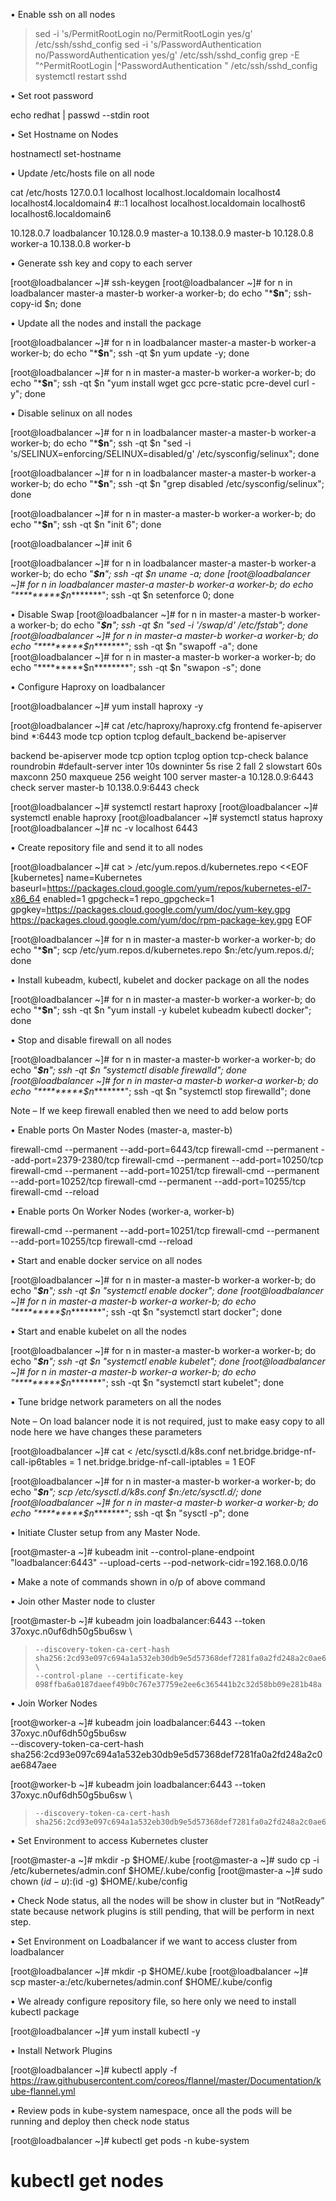•	Enable ssh on all nodes

> sed -i 's/PermitRootLogin no/PermitRootLogin yes/g' /etc/ssh/sshd_config
> sed -i 's/PasswordAuthentication no/PasswordAuthentication yes/g' /etc/ssh/sshd_config
> grep -E "^PermitRootLogin |^PasswordAuthentication " /etc/ssh/sshd_config
> systemctl restart sshd

•	Set root password

echo redhat | passwd --stdin root

•	Set Hostname on Nodes

hostnamectl set-hostname <hostname>

•	Update /etc/hosts file on all node

cat /etc/hosts
127.0.0.1   localhost localhost.localdomain localhost4 localhost4.localdomain4
#::1         localhost localhost.localdomain localhost6 localhost6.localdomain6

10.128.0.7      loadbalancer
10.128.0.9      master-a
10.138.0.9      master-b
10.128.0.8      worker-a
10.138.0.8      worker-b

•	Generate ssh key and copy to each server

[root@loadbalancer ~]# ssh-keygen
[root@loadbalancer ~]# for n in loadbalancer master-a master-b worker-a worker-b; do echo "*********$n********"; ssh-copy-id $n; done

•	Update all the nodes and install the package

[root@loadbalancer ~]# for n in loadbalancer master-a master-b worker-a worker-b; do echo "*********$n********"; ssh -qt $n yum update -y; done

[root@loadbalancer ~]# for n in master-a master-b worker-a worker-b; do echo "*********$n********"; ssh -qt $n "yum install wget gcc pcre-static pcre-devel curl -y"; done


•	Disable selinux on all nodes

[root@loadbalancer ~]# for n in loadbalancer master-a master-b worker-a worker-b; do echo "*********$n********"; ssh -qt $n "sed -i 's/SELINUX=enforcing/SELINUX=disabled/g' /etc/sysconfig/selinux"; done

[root@loadbalancer ~]# for n in loadbalancer master-a master-b worker-a worker-b; do echo "*********$n********"; ssh -qt $n "grep disabled /etc/sysconfig/selinux"; done

[root@loadbalancer ~]# for n in master-a master-b worker-a worker-b; do echo "*********$n********"; ssh -qt $n "init 6"; done

[root@loadbalancer ~]# init 6

[root@loadbalancer ~]# for n in loadbalancer master-a master-b worker-a worker-b; do echo "*********$n********"; ssh -qt $n uname -a; done
[root@loadbalancer ~]# for n in loadbalancer master-a master-b worker-a worker-b; do echo "*********$n********"; ssh -qt $n setenforce 0; done

•	Disable Swap
[root@loadbalancer ~]# for n in master-a master-b worker-a worker-b; do echo "*********$n********"; ssh -qt $n "sed -i '/swap/d' /etc/fstab"; done
[root@loadbalancer ~]# for n in master-a master-b worker-a worker-b; do echo "*********$n********"; ssh -qt $n "swapoff -a"; done
[root@loadbalancer ~]# for n in master-a master-b worker-a worker-b; do echo "*********$n********"; ssh -qt $n "swapon -s"; done

•	Configure Haproxy on loadbalancer

[root@loadbalancer ~]# yum install haproxy -y

[root@loadbalancer ~]# cat /etc/haproxy/haproxy.cfg
frontend fe-apiserver
        bind *:6443
        mode tcp
        option tcplog
        default_backend be-apiserver

backend be-apiserver 
        mode tcp
        option tcplog
        option tcp-check
        balance roundrobin
        #default-server  inter 10s downinter 5s rise 2 fall 2 slowstart 60s maxconn 250 maxqueue 256 weight 100
        server master-a 10.128.0.9:6443 check
        server master-b 10.138.0.9:6443 check
		
[root@loadbalancer ~]# systemctl restart haproxy
[root@loadbalancer ~]# systemctl enable haproxy
[root@loadbalancer ~]# systemctl status haproxy
[root@loadbalancer ~]# nc -v localhost 6443


•	Create repository file and send it to all nodes

[root@loadbalancer ~]# cat > /etc/yum.repos.d/kubernetes.repo <<EOF
[kubernetes]
name=Kubernetes
baseurl=https://packages.cloud.google.com/yum/repos/kubernetes-el7-x86_64
enabled=1
gpgcheck=1
repo_gpgcheck=1
gpgkey=https://packages.cloud.google.com/yum/doc/yum-key.gpg https://packages.cloud.google.com/yum/doc/rpm-package-key.gpg
EOF

[root@loadbalancer ~]# for n in master-a master-b worker-a worker-b; do echo "*********$n********"; scp /etc/yum.repos.d/kubernetes.repo $n:/etc/yum.repos.d/; done

•	Install kubeadm, kubectl, kubelet and docker package on all the nodes

[root@loadbalancer ~]# for n in master-a master-b worker-a worker-b; do echo "*********$n********"; ssh -qt $n "yum install -y kubelet kubeadm kubectl docker"; done

•	Stop and disable firewall on all nodes

[root@loadbalancer ~]# for n in master-a master-b worker-a worker-b; do echo "*********$n********"; ssh -qt $n "systemctl disable firewalld"; done
[root@loadbalancer ~]# for n in master-a master-b worker-a worker-b; do echo "*********$n********"; ssh -qt $n "systemctl stop firewalld"; done

Note – If we keep firewall enabled then we need to add below ports

•	Enable ports On Master Nodes (master-a, master-b)

firewall-cmd --permanent --add-port=6443/tcp
firewall-cmd --permanent --add-port=2379-2380/tcp
firewall-cmd --permanent --add-port=10250/tcp
firewall-cmd --permanent --add-port=10251/tcp
firewall-cmd --permanent --add-port=10252/tcp
firewall-cmd --permanent --add-port=10255/tcp
firewall-cmd --reload

•	Enable ports On Worker Nodes (worker-a, worker-b)

firewall-cmd --permanent --add-port=10251/tcp
firewall-cmd --permanent --add-port=10255/tcp
firewall-cmd --reload

•	Start and enable docker service on all nodes

[root@loadbalancer ~]# for n in master-a master-b worker-a worker-b; do echo "*********$n********"; ssh -qt $n "systemctl enable docker"; done
[root@loadbalancer ~]# for n in master-a master-b worker-a worker-b; do echo "*********$n********"; ssh -qt $n "systemctl start docker"; done

•	Start and enable kubelet on all the nodes

[root@loadbalancer ~]# for n in master-a master-b worker-a worker-b; do echo "*********$n********"; ssh -qt $n "systemctl enable kubelet"; done
[root@loadbalancer ~]# for n in master-a master-b worker-a worker-b; do echo "*********$n********"; ssh -qt $n "systemctl start kubelet"; done

•	Tune bridge network parameters on all the nodes

Note – On load balancer node it is not required, just to make easy copy to all node here we have changes these parameters

[root@loadbalancer ~]# cat <<EOF > /etc/sysctl.d/k8s.conf
net.bridge.bridge-nf-call-ip6tables = 1
net.bridge.bridge-nf-call-iptables = 1
EOF

[root@loadbalancer ~]# for n in master-a master-b worker-a worker-b; do echo "*********$n********"; scp /etc/sysctl.d/k8s.conf $n:/etc/sysctl.d/; done
[root@loadbalancer ~]# for n in master-a master-b worker-a worker-b; do echo "*********$n********"; ssh -qt $n "sysctl -p"; done

•	Initiate Cluster setup from any Master Node.

[root@master-a ~]# kubeadm init --control-plane-endpoint "loadbalancer:6443" --upload-certs --pod-network-cidr=192.168.0.0/16

•	Make a note of commands shown in o/p of above command

•	Join other Master node to cluster

[root@master-b ~]# kubeadm join loadbalancer:6443 --token 37oxyc.n0uf6dh50g5bu6sw \
>     --discovery-token-ca-cert-hash sha256:2cd93e097c694a1a532eb30db9e5d57368def7281fa0a2fd248a2c0ae6847aee \
>     --control-plane --certificate-key 098ffba6a0187daeef49b0c767e37759e2ee6c365441b2c32d58bb09e281b48a

•	Join Worker Nodes

[root@worker-a ~]# kubeadm join loadbalancer:6443 --token 37oxyc.n0uf6dh50g5bu6sw \
    --discovery-token-ca-cert-hash sha256:2cd93e097c694a1a532eb30db9e5d57368def7281fa0a2fd248a2c0ae6847aee

[root@worker-b ~]# kubeadm join loadbalancer:6443 --token 37oxyc.n0uf6dh50g5bu6sw \
>     --discovery-token-ca-cert-hash sha256:2cd93e097c694a1a532eb30db9e5d57368def7281fa0a2fd248a2c0ae6847aee

•	Set Environment to access Kubernetes cluster

[root@master-a ~]#   mkdir -p $HOME/.kube
[root@master-a ~]#   sudo cp -i /etc/kubernetes/admin.conf $HOME/.kube/config
[root@master-a ~]#   sudo chown $(id -u):$(id -g) $HOME/.kube/config

•	Check Node status, all the nodes will be show in cluster but in “NotReady” state because network plugins is still pending, that will be perform in next step.

•	Set Environment on Loadbalancer if we want to access cluster from loadbalancer

[root@loadbalancer ~]# mkdir -p $HOME/.kube
[root@loadbalancer ~]# scp  master-a:/etc/kubernetes/admin.conf $HOME/.kube/config

•	We already configure repository file, so here only we need to install kubectl package

[root@loadbalancer ~]# yum install kubectl -y

•	Install Network Plugins

[root@loadbalancer ~]# kubectl apply -f https://raw.githubusercontent.com/coreos/flannel/master/Documentation/kube-flannel.yml

•	Review pods in kube-system namespace, once all the pods will be running and deploy then check node status

[root@loadbalancer ~]# kubectl get pods -n kube-system

# kubectl get nodes
